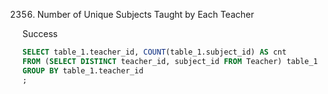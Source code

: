 2356. Number of Unique Subjects Taught by Each Teacher


Success


```sql
SELECT table_1.teacher_id, COUNT(table_1.subject_id) AS cnt 
FROM (SELECT DISTINCT teacher_id, subject_id FROM Teacher) table_1
GROUP BY table_1.teacher_id
;
```
